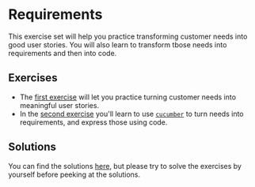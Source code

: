 # Requirements

This exercise set will help you practice transforming customer needs into good user stories. You will also learn to transform tbose needs into requirements and then into code. 

## Exercises

- The [first exercise](user-stories) will let you practice turning customer needs into meaningful user stories.
- In the [second exercise](cucumber) you'll learn to use [`cucumber`](https://cucumber.io/) to turn needs into requirements, and express those using code. 


## Solutions

You can find the solutions [here](solutions), but please try to solve the exercises by yourself before peeking at the solutions.
